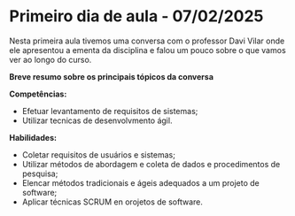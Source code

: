 # Primeiro dia de aula - 07/02/2025
Nesta primeira aula tivemos uma conversa com o professor Davi Vilar onde ele apresentou a ementa da disciplina e falou um pouco sobre o que vamos ver ao longo do curso. 

 **Breve resumo sobre os principais tópicos da conversa**

**Competências:** 

- Efetuar levantamento de requisitos de sistemas; 
- Utilizar tecnicas de desenvolvmento ágil. 

 **Habilidades:** 
- Coletar requisitos de usuários e sistemas; 
- Utilizar métodos de abordagem e coleta de dados e procedimentos de pesquisa;
- Elencar métodos tradicionais e ágeis adequados a um projeto de software;
- Aplicar técnicas SCRUM en orojetos de software.  

